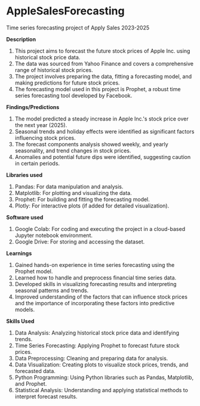 # AppleSalesForecasting
Time series forecasting project of Apply Sales 2023-2025 

**Description**
1. This project aims to forecast the future stock prices of Apple Inc. using historical stock price data.
2. The data was sourced from Yahoo Finance and covers a comprehensive range of historical stock prices.
3. The project involves preparing the data, fitting a forecasting model, and making predictions for future stock prices.
4. The forecasting model used in this project is Prophet, a robust time series forecasting tool developed by Facebook.
   
**Findings/Predictions**
1. The model predicted a steady increase in Apple Inc.'s stock price over the next year (2025).
2. Seasonal trends and holiday effects were identified as significant factors influencing stock prices.
3. The forecast components analysis showed weekly, and yearly seasonality, and trend changes in stock prices.
4. Anomalies and potential future dips were identified, suggesting caution in certain periods.
   
**Libraries used**
1. Pandas: For data manipulation and analysis.
2. Matplotlib: For plotting and visualizing the data.
3. Prophet: For building and fitting the forecasting model.
4. Plotly: For interactive plots (if added for detailed visualization).
   
**Software used**
1. Google Colab: For coding and executing the project in a cloud-based Jupyter notebook environment.
2. Google Drive: For storing and accessing the dataset.
   
**Learnings**
1. Gained hands-on experience in time series forecasting using the Prophet model.
2. Learned how to handle and preprocess financial time series data.
3. Developed skills in visualizing forecasting results and interpreting seasonal patterns and trends.
4. Improved understanding of the factors that can influence stock prices and the importance of incorporating these factors into predictive models.
   
**Skills Used**
1. Data Analysis: Analyzing historical stock price data and identifying trends.
2. Time Series Forecasting: Applying Prophet to forecast future stock prices.
3. Data Preprocessing: Cleaning and preparing data for analysis.
4. Data Visualization: Creating plots to visualize stock prices, trends, and forecasted data.
5. Python Programming: Using Python libraries such as Pandas, Matplotlib, and Prophet.
6. Statistical Analysis: Understanding and applying statistical methods to interpret forecast results.
